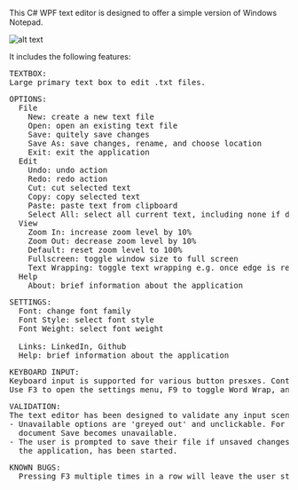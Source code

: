 This C# WPF text editor is designed to offer a simple version of Windows Notepad.

![alt text](https://github.com/thromwill/INFOTC-4400/blob/main/TextEditor/TextEditor.png)

It includes the following features:

<pre>
TEXTBOX:
Large primary text box to edit .txt files.
</pre>
<pre>
OPTIONS:
  File
    New: create a new text file
    Open: open an existing text file
    Save: quitely save changes
    Save As: save changes, rename, and choose location
    Exit: exit the application
  Edit
    Undo: undo action
    Redo: redo action
    Cut: cut selected text
    Copy: copy selected text
    Paste: paste text from clipboard
    Select All: select all current text, including none if desired
  View
    Zoom In: increase zoom level by 10%
    Zoom Out: decrease zoom level by 10%
    Default: reset zoom level to 100%
    Fullscreen: toggle window size to full screen
    Text Wrapping: toggle text wrapping e.g. once edge is reached, text can go to next line or horizontal scroll bar can appear
  Help
    About: brief information about the application
</pre>
<pre>
SETTINGS:
  Font: change font family
  Font Style: select font style
  Font Weight: select font weight
  
  Links: LinkedIn, Github
  Help: brief information about the application
</pre>
<pre>
KEYBOARD INPUT:
Keyboard input is supported for various button presxes. Controls are listed in the options menus.
Use F3 to open the settings menu, F9 to toggle Word Wrap, and F11 to toggle fullscreen mode.
</pre>
<pre>
VALIDATION:
The text editor has been designed to validate any input scendario Examples include:
- Unavailable options are 'greyed out' and unclickable. For example, if there have been no changes to a 
  document Save becomes unavailable.
- The user is prompted to save their file if unsaved changes have been made and an unsaafe action, like closing
  the application, has been started.
</pre>
<Pre>
KNOWN BUGS:
  Pressing F3 multiple times in a row will leave the user stranded in the settings menu
</pre>
